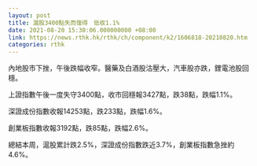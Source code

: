```yaml
---
layout: post
title: 滬股3400點失而復得　低收1.1%
date: 2021-08-20 15:30:06.000000000 +08:00
link: https://news.rthk.hk/rthk/ch/component/k2/1606818-20210820.htm
categories: rthk
---
```


內地股市下挫，午後跌幅收窄。醫藥及白酒股沽壓大，汽車股亦跌，鋰電池股回穩。

上證指數午後一度失守3400點，收市回穩報3427點，跌38點，跌幅1.1%。

深證成份指數收報14253點，跌233點，跌幅1.6%。

創業板指數收報3192點，跌85點，跌幅2.6%。

總結本周，滬股累計跌2.5%，深證成份指數跌近3.7%，創業板指數急挫約4.6%。
